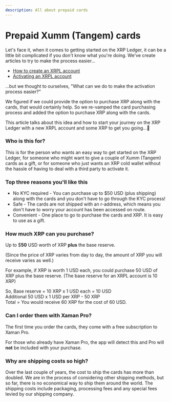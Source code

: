 ```yaml
---
description: All about prepaid cards
---
```


# Prepaid Xumm (Tangem) cards

Let's face it, when it comes to getting started on the XRP Ledger, it can be a little bit complicated if you don't know what you're doing.  We've create articles to try to make the process easier...

* [How to create an XRPL account](../getting-started-with-xaman/your-first-xrp-ledger-account/how-to-create-an-xrpl-account.md)
* [Activating an XRPL account](../getting-started-with-xaman/how-to-activate-a-new-xrpl-account/)

...but we thought to ourselves, "What can we do to make the activation process easier?"&#x20;

We figured if we could provide the option to purchase XRP along with the cards, that would certainly help. So we re-vamped the card purchasing process and added the option to purchase XRP along with the cards.

This article talks about this idea and how to start your journey on the XRP Ledger with a new XRPL account and some XRP to get you going...💪

### Who is this for?

This is for the person who wants an easy way to get started on the XRP Ledger, for someone who might want to give a couple of Xumm (Tangem) cards as a gift, or for someone who just wants an XRP cold wallet without the hassle of having to deal with a third party to activate it.

### Top three reasons you'll like this

* No KYC required - You can purchase up to $50 USD (plus shipping) along with the cards and you don't have to go through the KYC process!
* Safe - The cards are not shipped with an r-address, which means you don't have to worry your account has been accessed on route.
* Convenient - One place to go to purchase the cards and XRP. It is easy to use as a gift.

### How much XRP can you purchase?

Up to $**50** USD worth of XRP **plus** the base reserve.

(Since the price of XRP varies from day to day, the amount of XRP you will receive varies as well.)

For example, if XRP is worth 1 USD each, you could purchase 50 USD of XRP plus the base reserve. (The base reserve for an XRPL account is 10 XRP)&#x20;

So,  Base reserve = 10 XRP x 1 USD each = 10 USD\
&#x20;      Additional 50 USD x 1 USD per XRP - 50 XRP\
&#x20;      Total = You would receive 60 XRP for the cost of 60 USD.

### Can I order them with Xaman Pro?

The first time you order the cards, they come with a free subscription to Xaman Pro.

For those who already have Xaman Pro, the app will detect this and Pro will **not** be included with your purchase.

### Why are shipping costs so high?

Over the last couple of years, the cost to ship the cards has more than doubled. We are in the process of considering other shipping methods, but so far, there is no economical way to ship them around the world. The shipping costs include packaging, processing fees and any special fees levied by our shipping company.&#x20;

